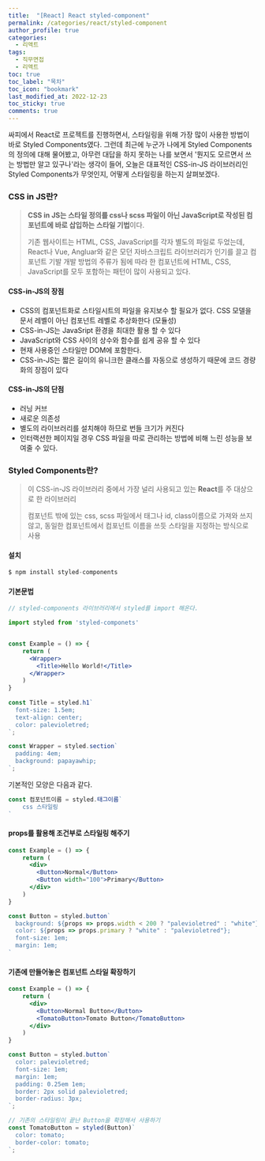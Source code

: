 ```yaml
---
title:  "[React] React styled-component"
permalink: /categories/react/styled-component
author_profile: true
categories:
  - 리액트
tags:
  - 직무면접
  - 리액트
toc: true
toc_label: "목차"
toc_icon: "bookmark"
last_modified_at: 2022-12-23
toc_sticky: true 
comments: true
---
```


 싸피에서 React로 프로젝트를 진행하면서, 스타일링을 위해 가장 많이 사용한 방법이 바로 Styled Components였다. 
 그런데 최근에 누군가 나에게 Styled Components의 정의에 대해 물어봤고, 아무런 대답을 하지 못하는 나를 보면서 '뭔지도 모르면서 쓰는 방법만 알고 있구나'라는 생각이 들어, 오늘은 대표적인 CSS-in-JS 라이브러리인 Styled Components가 무엇인지, 어떻게 스타일링을 하는지 살펴보겠다.



### CSS in JS란?

> **CSS in JS는 스타일 정의를 css나 scss 파일이 아닌 JavaScript로 작성된 컴포넌트에 바로 삽입하는 스타일 기법**이다.
>
> 기존 웹사이트는 HTML, CSS, JavaScript를 각자 별도의 파일로 두었는데, React나 Vue, Angluar와 같은 모던 자바스크립트 라이브러리가 인기를 끌고 컴포넌트 기발 개발 방법의 주류가 됨에 따라 한 컴포넌트에 HTML, CSS, JavaScript를 모두 포함하는 패턴이 많이 사용되고 있다.



#### CSS-in-JS의 장점

- CSS의 컴포넌트화로 스타일시트의 파일을 유지보수 할 필요가 없다. CSS 모델을 문서 레벨이 아닌 컴포넌트 레벨로 추상화한다 (모듈성)
- CSS-in-JS는 JavaSript 환경을 최대한 활용 할 수 있다
- JavaScript와 CSS 사이의 상수와 함수를 쉽게 공유 할 수 있다
- 현재 사용중인 스타일만 DOM에 포함한다.
- CSS-in-JS는 짧은 길이의 유니크한 클래스를 자동으로 생성하기 때문에 코드 경량화의 장점이 있다



#### CSS-in-JS의 단점

- 러닝 커브
- 새로운 의존성
- 별도의 라이브러리를 설치해야 하므로 번들 크기가 커진다
- 인터랙션한 페이지일 경우 CSS 파일을 따로 관리하는 방법에 비해 느린 성능을 보여줄 수 있다.



### Styled Components란?

>이 CSS-in-JS 라이브러리 중에서 가장 널리 사용되고 있는  **React**를 주 대상으로 한 라이브러리
>
>컴포넌트 밖에 있는 css, scss 파일에서 태그나 id, class이름으로 가져와 쓰지 않고, 동일한 컴포넌트에서 컴포넌트 이름을 쓰듯 스타일을 지정하는 방식으로 사용



#### 설치

```javascript
$ npm install styled-components
```

#### 기본문법

```jsx
// styled-components 라이브러리에서 styled를 import 해온다.

import styled from 'styled-componets'


const Example = () => {
    return (
      <Wrapper>
    	<Title>Hello World!</Title>
  	  </Wrapper>
    )     
}
 
const Title = styled.h1`
  font-size: 1.5em;
  text-align: center;
  color: palevioletred;
`;

const Wrapper = styled.section`
  padding: 4em;
  background: papayawhip;
`;
```

기본적인 모양은 다음과 같다.

```jsx
const 컴포넌트이름 = styled.태그이름`
	css 스타일링
`
```



#### props를 활용해 조건부로 스타일링 해주기

```jsx
const Example = () => {
    return (
      <div>
    	<Button>Normal</Button>
    	<Button width="100">Primary</Button>
  	  </div>
    )     
}

const Button = styled.button`
  background: ${props => props.width < 200 ? "palevioletred" : "white"};
  color: ${props => props.primary ? "white" : "palevioletred"};
  font-size: 1em;
  margin: 1em;
`
```



#### 기존에 만들어놓은 컴포넌트 스타일 확장하기

```jsx
const Example = () => {
    return (
      <div>
        <Button>Normal Button</Button>
        <TomatoButton>Tomato Button</TomatoButton>
      </div>
    )     
}

const Button = styled.button`
  color: palevioletred;
  font-size: 1em;
  margin: 1em;
  padding: 0.25em 1em;
  border: 2px solid palevioletred;
  border-radius: 3px;
`;

// 기존의 스타일링이 끝난 Button을 확장해서 사용하기
const TomatoButton = styled(Button)`
  color: tomato;
  border-color: tomato;
`;
```

